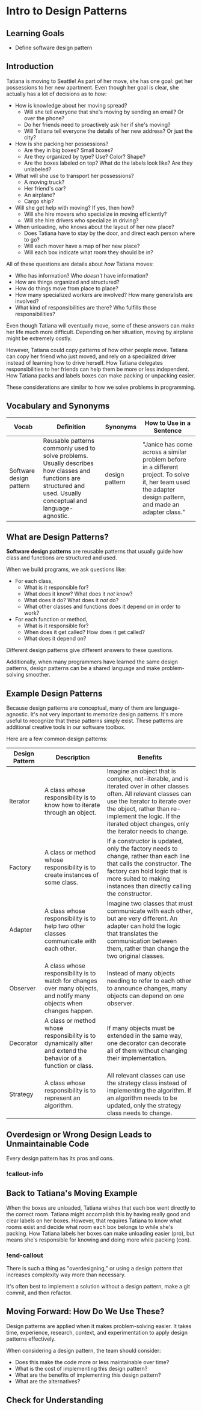 # Intro to Design Patterns

## Learning Goals

- Define software design pattern

## Introduction

Tatiana is moving to Seattle! As part of her move, she has one goal: get her possessions to her new apartment. Even though her goal is clear, she actually has a lot of decisions as to _how_:

- How is knowledge about her moving spread?
  - Will she tell everyone that she's moving by sending an email? Or over the phone?
  - Do her friends need to proactively ask her if she's moving?
  - Will Tatiana tell everyone the details of her new address? Or just the city?
- How is she packing her possessions?
  - Are they in big boxes? Small boxes?
  - Are they organized by type? Use? Color? Shape?
  - Are the boxes labeled on top? What do the labels look like? Are they unlabeled?
- What will she use to transport her possessions?
  - A moving truck?
  - Her friend's car?
  - An airplane?
  - Cargo ship?
- Will she get help with moving? If yes, then how?
  - Will she hire movers who specialize in moving efficiently?
  - Will she hire drivers who specialize in driving?
- When unloading, who knows about the layout of her new place?
  - Does Tatiana have to stay by the door, and direct each person where to go?
  - Will each mover have a map of her new place?
  - Will each box indicate what room they should be in?

All of these questions are details about _how_ Tatiana moves:

- Who has information? Who _doesn't_ have information?
- How are things organized and structured?
- How do things move from place to place?
- How many specialized workers are involved? How many generalists are involved?
- What kind of responsibilities are there? Who fulfills those responsibilities?

Even though Tatiana will eventually move, some of these answers can make her life much more difficult. Depending on her situation, moving by airplane might be extremely costly.

However, Tatiana could copy patterns of how other people move. Tatiana can copy her friend who just moved, and rely on a specialized driver instead of learning how to drive herself. How Tatiana delegates responsibilities to her friends can help them be more or less independent. How Tatiana packs and labels boxes can make packing or unpacking easier.

These considerations are similar to how we solve problems in programming.

## Vocabulary and Synonyms

| Vocab                   | Definition                                                                                                                                                        | Synonyms       | How to Use in a Sentence                                                                                                                                    |
| ----------------------- | ----------------------------------------------------------------------------------------------------------------------------------------------------------------- | -------------- | ----------------------------------------------------------------------------------------------------------------------------------------------------------- |
| Software design pattern | Reusable patterns commonly used to solve problems. Usually describes how classes and functions are structured and used. Usually conceptual and language-agnostic. | design pattern | "Janice has come across a similar problem before in a different project. To solve it, her team used the adapter design pattern, and made an adapter class." |

## What are Design Patterns?

**Software design patterns** are reusable patterns that usually guide how class and functions are structured and used.

When we build programs, we ask questions like:

- For each class,
  - What is it responsible for?
  - What does it know? What does it _not_ know?
  - What does it do? What does it _not_ do?
  - What other classes and functions does it depend on in order to work?
- For each function or method,
  - What is it responsible for?
  - When does it get called? How does it get called?
  - What does it depend on?

Different design patterns give different answers to these questions.

Additionally, when many programmers have learned the same design patterns, design patterns can be a shared language and make problem-solving smoother.

## Example Design Patterns

Because design patterns are conceptual, many of them are language-agnostic. It's not very important to memorize design patterns. It's more useful to recognize that these patterns simply exist. These patterns are additional creative tools in our software toolbox.

Here are a few common design patterns:

| Design Pattern | Description                                                                                                          | Benefits                                                                                                                                                                                                                                                                   |
| -------------- | -------------------------------------------------------------------------------------------------------------------- | -------------------------------------------------------------------------------------------------------------------------------------------------------------------------------------------------------------------------------------------------------------------------- |
| Iterator       | A class whose responsibility is to know how to iterate through an object.                                            | Imagine an object that is complex, not-iterable, and is iterated over in other classes often. All relevant classes can use the Iterator to iterate over the object, rather than re-implement the logic. If the iterated object changes, only the iterator needs to change. |
| Factory        | A class or method whose responsibility is to create instances of some class.                                         | If a constructor is updated, only the factory needs to change, rather than each line that calls the constructor. The factory can hold logic that is more suited to making instances than directly calling the constructor.                                                 |
| Adapter        | A class whose responsibility is to help two other classes communicate with each other.                               | Imagine two classes that must communicate with each other, but are very different. An adapter can hold the logic that translates the communication between them, rather than change the two original classes.                                                              |
| Observer       | A class whose responsibility is to watch for changes over many objects, and notify many objects when changes happen. | Instead of many objects needing to refer to each other to announce changes, many objects can depend on one observer.                                                                                                                                                       |
| Decorator      | A class or method whose responsibility is to dynamically alter and extend the behavior of a function or class.       | If many objects must be extended in the same way, one decorator can decorate all of them without changing their implementation.                                                                                                                                            |
| Strategy       | A class whose responsibility is to represent an algorithm.                                                           | All relevant classes can use the strategy class instead of implementing the algorithm. If an algorithm needs to be updated, only the strategy class needs to change.                                                                                                       |

## Overdesign or Wrong Design Leads to Unmaintainable Code

Every design pattern has its pros and cons.

### !callout-info

## Back to Tatiana's Moving Example

When the boxes are unloaded, Tatiana wishes that each box went directly to the correct room. Tatiana might accomplish this by having really good and clear labels on her boxes. However, that requires Tatiana to know what rooms exist and decide what room each box belongs to while she's packing. How Tatiana labels her boxes can make unloading easier (pro), but means she's responsible for knowing and doing more while packing (con).

### !end-callout

There is such a thing as "overdesigning," or using a design pattern that increases complexity way more than necessary.

It's often best to implement a solution without a design pattern, make a git commit, and then refactor.

## Moving Forward: How Do We Use These?

Design patterns are applied when it makes problem-solving easier. It takes time, experience, research, context, and experimentation to apply design patterns effectively.

When considering a design pattern, the team should consider:

- Does this make the code more or less maintainable over time?
- What is the cost of implementing this design pattern?
- What are the benefits of implementing this design pattern?
- What are the alternatives?

## Check for Understanding

<!-- Something like matching between design pattern and definition. x3 times. Test Iterator, Decorator, and Factory, as these are the most common patterns for a junior dev (IMHO) -->
